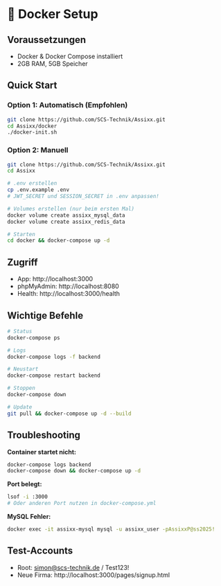 # 🐳 Docker Setup

## Voraussetzungen
- Docker & Docker Compose installiert
- 2GB RAM, 5GB Speicher

## Quick Start

### Option 1: Automatisch (Empfohlen)
```bash
git clone https://github.com/SCS-Technik/Assixx.git
cd Assixx/docker
./docker-init.sh
```

### Option 2: Manuell
```bash
git clone https://github.com/SCS-Technik/Assixx.git
cd Assixx

# .env erstellen
cp .env.example .env
# JWT_SECRET und SESSION_SECRET in .env anpassen!

# Volumes erstellen (nur beim ersten Mal)
docker volume create assixx_mysql_data
docker volume create assixx_redis_data

# Starten
cd docker && docker-compose up -d
```

## Zugriff
- App: http://localhost:3000
- phpMyAdmin: http://localhost:8080
- Health: http://localhost:3000/health

## Wichtige Befehle

```bash
# Status
docker-compose ps

# Logs
docker-compose logs -f backend

# Neustart
docker-compose restart backend

# Stoppen
docker-compose down

# Update
git pull && docker-compose up -d --build
```

## Troubleshooting

**Container startet nicht:**
```bash
docker-compose logs backend
docker-compose down && docker-compose up -d
```

**Port belegt:**
```bash
lsof -i :3000
# Oder anderen Port nutzen in docker-compose.yml
```

**MySQL Fehler:**
```bash
docker exec -it assixx-mysql mysql -u assixx_user -pAssixxP@ss2025!
```

## Test-Accounts
- Root: simon@scs-technik.de / Test123!
- Neue Firma: http://localhost:3000/pages/signup.html